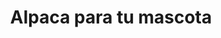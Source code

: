 ---
title: "Alpaca para tu mascota"
url: /san-juan/alpaca-para-tu-mascota-avenida-rawson/
shop: mascotas
---